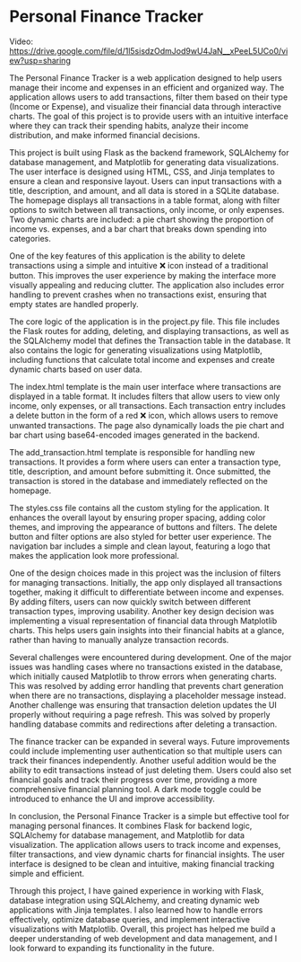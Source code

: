 # Personal Finance Tracker

Video: https://drive.google.com/file/d/1l5sisdzOdmJod9wU4JaN__xPeeL5UCo0/view?usp=sharing

The Personal Finance Tracker is a web application designed to help users manage their income and expenses in an efficient and organized way. The application allows users to add transactions, filter them based on their type (Income or Expense), and visualize their financial data through interactive charts. The goal of this project is to provide users with an intuitive interface where they can track their spending habits, analyze their income distribution, and make informed financial decisions.

This project is built using Flask as the backend framework, SQLAlchemy for database management, and Matplotlib for generating data visualizations. The user interface is designed using HTML, CSS, and Jinja templates to ensure a clean and responsive layout. Users can input transactions with a title, description, and amount, and all data is stored in a SQLite database. The homepage displays all transactions in a table format, along with filter options to switch between all transactions, only income, or only expenses. Two dynamic charts are included: a pie chart showing the proportion of income vs. expenses, and a bar chart that breaks down spending into categories.

One of the key features of this application is the ability to delete transactions using a simple and intuitive ❌ icon instead of a traditional button. This improves the user experience by making the interface more visually appealing and reducing clutter. The application also includes error handling to prevent crashes when no transactions exist, ensuring that empty states are handled properly.

The core logic of the application is in the project.py file. This file includes the Flask routes for adding, deleting, and displaying transactions, as well as the SQLAlchemy model that defines the Transaction table in the database. It also contains the logic for generating visualizations using Matplotlib, including functions that calculate total income and expenses and create dynamic charts based on user data.

The index.html template is the main user interface where transactions are displayed in a table format. It includes filters that allow users to view only income, only expenses, or all transactions. Each transaction entry includes a delete button in the form of a red ❌ icon, which allows users to remove unwanted transactions. The page also dynamically loads the pie chart and bar chart using base64-encoded images generated in the backend.

The add_transaction.html template is responsible for handling new transactions. It provides a form where users can enter a transaction type, title, description, and amount before submitting it. Once submitted, the transaction is stored in the database and immediately reflected on the homepage.

The styles.css file contains all the custom styling for the application. It enhances the overall layout by ensuring proper spacing, adding color themes, and improving the appearance of buttons and filters. The delete button and filter options are also styled for better user experience. The navigation bar includes a simple and clean layout, featuring a logo that makes the application look more professional.

One of the design choices made in this project was the inclusion of filters for managing transactions. Initially, the app only displayed all transactions together, making it difficult to differentiate between income and expenses. By adding filters, users can now quickly switch between different transaction types, improving usability. Another key design decision was implementing a visual representation of financial data through Matplotlib charts. This helps users gain insights into their financial habits at a glance, rather than having to manually analyze transaction records.

Several challenges were encountered during development. One of the major issues was handling cases where no transactions existed in the database, which initially caused Matplotlib to throw errors when generating charts. This was resolved by adding error handling that prevents chart generation when there are no transactions, displaying a placeholder message instead. Another challenge was ensuring that transaction deletion updates the UI properly without requiring a page refresh. This was solved by properly handling database commits and redirections after deleting a transaction.

The finance tracker can be expanded in several ways. Future improvements could include implementing user authentication so that multiple users can track their finances independently. Another useful addition would be the ability to edit transactions instead of just deleting them. Users could also set financial goals and track their progress over time, providing a more comprehensive financial planning tool. A dark mode toggle could be introduced to enhance the UI and improve accessibility.

In conclusion, the Personal Finance Tracker is a simple but effective tool for managing personal finances. It combines Flask for backend logic, SQLAlchemy for database management, and Matplotlib for data visualization. The application allows users to track income and expenses, filter transactions, and view dynamic charts for financial insights. The user interface is designed to be clean and intuitive, making financial tracking simple and efficient.

Through this project, I have gained experience in working with Flask, database integration using SQLAlchemy, and creating dynamic web applications with Jinja templates. I also learned how to handle errors effectively, optimize database queries, and implement interactive visualizations with Matplotlib. Overall, this project has helped me build a deeper understanding of web development and data management, and I look forward to expanding its functionality in the future.

